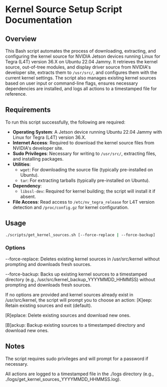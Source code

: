 # Kernel Source Setup Script Documentation

## Overview

This Bash script automates the process of downloading, extracting, and configuring the kernel source for NVIDIA Jetson devices running Linux for Tegra (L4T) version 36.X on Ubuntu 22.04 Jammy. It retrieves the kernel source, out-of-tree modules, and display driver source from NVIDIA's developer site, extracts them to `/usr/src/`, and configures them with the current kernel settings. The script also manages existing kernel sources based on user input or command-line flags, ensures necessary dependencies are installed, and logs all actions to a timestamped file for reference.

## Requirements

To run this script successfully, the following are required:

- **Operating System**: A Jetson device running Ubuntu 22.04 Jammy with Linux for Tegra (L4T) version 36.X.
- **Internet Access**: Required to download the kernel source files from NVIDIA's developer site.
- **Sudo Privileges**: Necessary for writing to `/usr/src/`, extracting files, and installing packages.
- **Utilities**: 
  - `wget`: For downloading the source file (typically pre-installed on Ubuntu).
  - `tar`: For extracting tarballs (typically pre-installed on Ubuntu).
- **Dependency**: 
  - `libssl-dev`: Required for kernel building; the script will install it if absent.
- **File Access**: Read access to `/etc/nv_tegra_release` for L4T version detection and `/proc/config.gz` for kernel configuration.

## Usage
```bash
./scripts/get_kernel_sources.sh [--force-replace | --force-backup]
```

### Options
--force-replace:
Deletes existing kernel sources in /usr/src/kernel without prompting and downloads fresh sources.

--force-backup:
Backs up existing kernel sources to a timestamped directory (e.g., /usr/src/kernel_backup_YYYYMMDD_HHMMSS) without prompting and downloads fresh sources.

If no options are provided and kernel sources already exist in /usr/src/kernel, the script will prompt you to choose an action:
[K]eep: Retain existing sources and exit (default).

[R]eplace: Delete existing sources and download new ones.

[B]ackup: Backup existing sources to a timestamped directory and download new ones.

## Notes
The script requires sudo privileges and will prompt for a password if necessary.

All actions are logged to a timestamped file in the ./logs directory (e.g., ./logs/get_kernel_sources_YYYYMMDD_HHMMSS.log).



